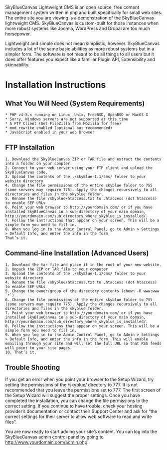 SkyBlueCanvas Lightweight CMS is an open source, free content management system written in php and built specifically for small web sites. The entire site you are viewing is a demonstration of the SkyBlueCanvas lightweight CMS. SkyBlueCanvas is custom-built for those instances when more robust systems like Joomla, WordPress and Drupal are too much horsepower.

Lightweight and simple does not mean simplistic, however. SkyBlueCanvas includes a lot of the same basic abilities as more robust systems but in a simpler form. The software is not meant to be all things to all users but it does offer features you expect like a familiar Plugin API, Extensibility and skinnability.

# Installation Instructions

## What You Will Need (System Requirements)

    * PHP v4-5.x running on Linux, Unix, FreeBSD, OpenBSD or MacOS X
    * Sorry, Windows servers are not supported at this time
    * A FTP Client (Get FileZilla from Mozilla for free)
    * mod_rewrite enabled (optional but recommended)
    * JavaScript enabled in your web browser

## FTP Installation

    1. Download the SkyBlueCanvas ZIP or TAR file and extract the contents into a folder on your compter.
    2. Connect to your web server using your FTP client and upload the SkyBlueCanvas code.
    3. Upload the contents of the ./SkyBlue-1.1/cms/ folder to your website directory
    4. Change the file permissions of the entire skyblue folder to 755 (some servers may require 775). Apply the changes recursively to all directories and files in the skyblue folder.
    5. Rename the file /skyblue/htaccess.txt to .htaccess (dot htaccess) to enable SEF URLs
    6. Point your web browser to http://yourdomain.com/ or if you have installed SkyBlueCanvas in a sub-directory of your main domain, http://yourdomain.com/sub_directory_where_skyblue_is_installed/.
    7. Follow the instructions that appear on your screen. This will be a simple form you need to fill in.
    8. When you log in to the Admin Control Panel, go to Admin > Settings > Default Info, and enter the info in the form.
    That’s it.

## Command-line Installation (Advanced Users)

    1. Download the tar file and place it in the root of your new website.
    2. Unpack the ZIP or TAR file to your computer
    3. Upload the contents of the ./SkyBlue-1.1/cms/ folder to your website directory
    4. Rename the file /skyblue/htaccess.txt to .htaccess (dot htaccess) to enable SEF URLs
    5. Change the owner/group of the directory contents (chown -R www:www `*`)
    6. Change the file permissions of the entire skyblue folder to 755 (some servers may require 775). Apply the changes recursively to all directories and files in the skyblue folder.
    7. Point your web browser to http://yourdomain.com/ or if you have installed SkyBlueCanvas in a sub-directory of your main domain, http://yourdomain.com/sub_directory_where_skyblue_is_installed/.
    8. Follow the instructions that appear on your screen. This will be a simple form you need to fill in.
    9. When you log in to the Admin Control Panel, go to Admin > Settings > Default Info, and enter the info in the form. This will enable emailing through your site and will set the full URL so that RSS feeds will point to your site pages.
    10. That’s it.

## Trouble Shooting

If you get an error when you point your browser to the Setup Wizard, try setting the permissions of the /skyblue/ directory to 777. It is not recommended that you leave the permissions set to 777. The first screen of the Setup Wizard will suggest the proper settings. Once you have completed the installation, you can change the file permissions to the correct setting. If you continue to have trouble, check your hosting provider’s documentation or contact their Support Center and ask for “the correct settings for their server to allow web software to read and write files”.

You are now ready to start adding your site’s content. You can log into the SkyBlueCanvas admin control panel by going to http://www.yourdomain.com/admin.php.
